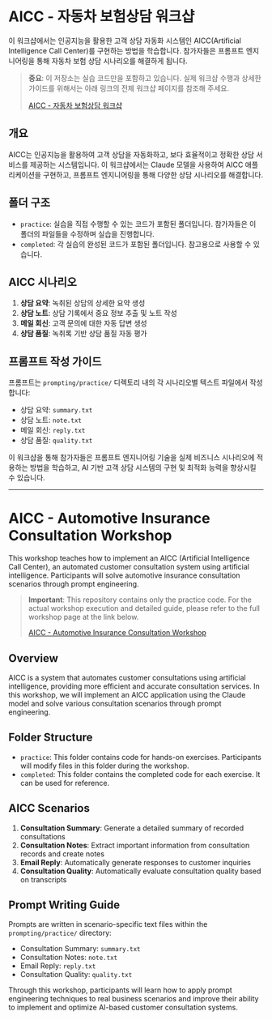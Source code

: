 # AICC - 자동차 보험상담 워크샵

이 워크샵에서는 인공지능을 활용한 고객 상담 자동화 시스템인 AICC(Artificial Intelligence Call Center)를 구현하는 방법을 학습합니다. 참가자들은 프롬프트 엔지니어링을 통해 자동차 보험 상담 시나리오를 해결하게 됩니다.

> **중요**: 이 저장소는 실습 코드만을 포함하고 있습니다. 실제 워크샵 수행과 상세한 가이드를 위해서는 아래 링크의 전체 워크샵 페이지를 참조해 주세요.
> 
> [AICC - 자동차 보험상담 워크샵](https://catalog.us-east-1.prod.workshops.aws/workshops/86f59566-0ae7-44be-80ab-9044b83c88f2/ko-KR/prompting)

## 개요

AICC는 인공지능을 활용하여 고객 상담을 자동화하고, 보다 효율적이고 정확한 상담 서비스를 제공하는 시스템입니다. 이 워크샵에서는 Claude 모델을 사용하여 AICC 애플리케이션을 구현하고, 프롬프트 엔지니어링을 통해 다양한 상담 시나리오를 해결합니다.

## 폴더 구조

- `practice`: 실습을 직접 수행할 수 있는 코드가 포함된 폴더입니다. 참가자들은 이 폴더의 파일들을 수정하며 실습을 진행합니다.
- `completed`: 각 실습의 완성된 코드가 포함된 폴더입니다. 참고용으로 사용할 수 있습니다.

## AICC 시나리오

1. **상담 요약**: 녹취된 상담의 상세한 요약 생성
2. **상담 노트**: 상담 기록에서 중요 정보 추출 및 노트 작성
3. **메일 회신**: 고객 문의에 대한 자동 답변 생성
4. **상담 품질**: 녹취록 기반 상담 품질 자동 평가

## 프롬프트 작성 가이드

프롬프트는 `prompting/practice/` 디렉토리 내의 각 시나리오별 텍스트 파일에서 작성합니다:

- 상담 요약: `summary.txt`
- 상담 노트: `note.txt`
- 메일 회신: `reply.txt`
- 상담 품질: `quality.txt`

이 워크샵을 통해 참가자들은 프롬프트 엔지니어링 기술을 실제 비즈니스 시나리오에 적용하는 방법을 학습하고, AI 기반 고객 상담 시스템의 구현 및 최적화 능력을 향상시킬 수 있습니다.

---

# AICC - Automotive Insurance Consultation Workshop

This workshop teaches how to implement an AICC (Artificial Intelligence Call Center), an automated customer consultation system using artificial intelligence. Participants will solve automotive insurance consultation scenarios through prompt engineering.

> **Important**: This repository contains only the practice code. For the actual workshop execution and detailed guide, please refer to the full workshop page at the link below.
> 
> [AICC - Automotive Insurance Consultation Workshop](https://catalog.us-east-1.prod.workshops.aws/workshops/86f59566-0ae7-44be-80ab-9044b83c88f2/en-US/prompting)

## Overview

AICC is a system that automates customer consultations using artificial intelligence, providing more efficient and accurate consultation services. In this workshop, we will implement an AICC application using the Claude model and solve various consultation scenarios through prompt engineering.

## Folder Structure

- `practice`: This folder contains code for hands-on exercises. Participants will modify files in this folder during the workshop.
- `completed`: This folder contains the completed code for each exercise. It can be used for reference.

## AICC Scenarios

1. **Consultation Summary**: Generate a detailed summary of recorded consultations
2. **Consultation Notes**: Extract important information from consultation records and create notes
3. **Email Reply**: Automatically generate responses to customer inquiries
4. **Consultation Quality**: Automatically evaluate consultation quality based on transcripts

## Prompt Writing Guide

Prompts are written in scenario-specific text files within the `prompting/practice/` directory:

- Consultation Summary: `summary.txt`
- Consultation Notes: `note.txt`
- Email Reply: `reply.txt`
- Consultation Quality: `quality.txt`

Through this workshop, participants will learn how to apply prompt engineering techniques to real business scenarios and improve their ability to implement and optimize AI-based customer consultation systems.
